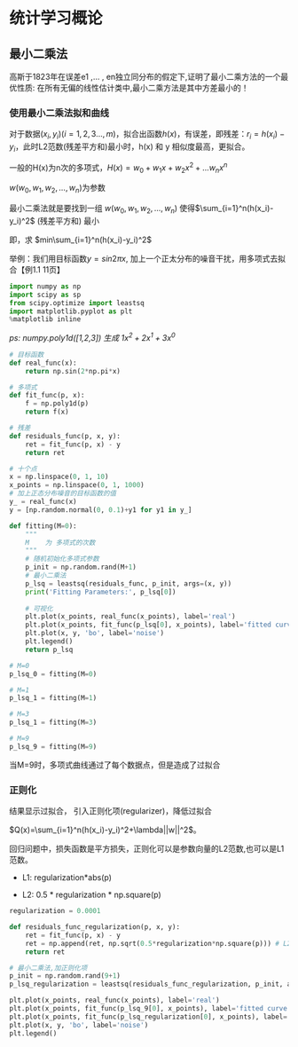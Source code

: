 # 统计学习概论

## 最小二乘法

高斯于1823年在误差e1 ,… , en独立同分布的假定下,证明了最小二乘方法的一个最优性质: 在所有无偏的线性估计类中,最小二乘方法是其中方差最小的！

### 使用最小二乘法拟和曲线

对于数据$(x_i, y_i)(i=1, 2, 3...,m)$，拟合出函数$h(x)$，有误差，即残差：$r_i=h(x_i)-y_i$，此时L2范数(残差平方和)最小时，h(x) 和 y 相似度最高，更拟合。

一般的H(x)为n次的多项式，$H(x)=w_0+w_1x+w_2x^2+...w_nx^n$

$w(w_0,w_1,w_2,...,w_n)$为参数

最小二乘法就是要找到一组 $w(w_0,w_1,w_2,...,w_n)$ 使得$\sum_{i=1}^n(h(x_i)-y_i)^2$ (残差平方和) 最小

即，求 $min\sum_{i=1}^n(h(x_i)-y_i)^2$

举例：我们用目标函数$y=sin2{\pi}x$, 加上一个正太分布的噪音干扰，用多项式去拟合【例1.1 11页】

```python
import numpy as np
import scipy as sp
from scipy.optimize import leastsq
import matplotlib.pyplot as plt
%matplotlib inline
```

*ps: numpy.poly1d([1,2,3])  生成  $1x^2+2x^1+3x^0$*

```python
# 目标函数
def real_func(x):
    return np.sin(2*np.pi*x)

# 多项式
def fit_func(p, x):
    f = np.poly1d(p)
    return f(x)

# 残差
def residuals_func(p, x, y):
    ret = fit_func(p, x) - y
    return ret
```

```python
# 十个点
x = np.linspace(0, 1, 10)
x_points = np.linspace(0, 1, 1000)
# 加上正态分布噪音的目标函数的值
y_ = real_func(x)
y = [np.random.normal(0, 0.1)+y1 for y1 in y_]

def fitting(M=0):
    """
    M    为 多项式的次数
    """    
    # 随机初始化多项式参数
    p_init = np.random.rand(M+1)
    # 最小二乘法
    p_lsq = leastsq(residuals_func, p_init, args=(x, y))
    print('Fitting Parameters:', p_lsq[0])
    
    # 可视化
    plt.plot(x_points, real_func(x_points), label='real')
    plt.plot(x_points, fit_func(p_lsq[0], x_points), label='fitted curve')
    plt.plot(x, y, 'bo', label='noise')
    plt.legend()
    return p_lsq
```

```python
# M=0
p_lsq_0 = fitting(M=0)
```

```python
# M=1
p_lsq_1 = fitting(M=1)
```

```python
# M=3
p_lsq_1 = fitting(M=3)
```

```python
# M=9
p_lsq_9 = fitting(M=9)
```

当M=9时，多项式曲线通过了每个数据点，但是造成了过拟合

### 正则化

结果显示过拟合， 引入正则化项(regularizer)，降低过拟合

$Q(x)=\sum_{i=1}^n(h(x_i)-y_i)^2+\lambda||w||^2$。

回归问题中，损失函数是平方损失，正则化可以是参数向量的L2范数,也可以是L1范数。

- L1: regularization\*abs(p)

- L2: 0.5 \* regularization \* np.square(p)

```python
regularization = 0.0001

def residuals_func_regularization(p, x, y):
    ret = fit_func(p, x) - y
    ret = np.append(ret, np.sqrt(0.5*regularization*np.square(p))) # L2范数作为正则化项
    return ret
```

```python
# 最小二乘法,加正则化项
p_init = np.random.rand(9+1)
p_lsq_regularization = leastsq(residuals_func_regularization, p_init, args=(x, y))
```

```python
plt.plot(x_points, real_func(x_points), label='real')
plt.plot(x_points, fit_func(p_lsq_9[0], x_points), label='fitted curve')
plt.plot(x_points, fit_func(p_lsq_regularization[0], x_points), label='regularization')
plt.plot(x, y, 'bo', label='noise')
plt.legend()
```